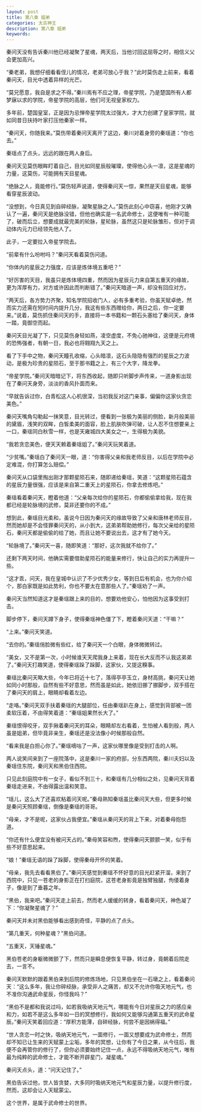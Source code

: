 ```yaml
---
layout: post
title: 第八章 姐弟
categories: 太古神王
description: 第八章 姐弟
keywords:
---
```


秦问天没有告诉秦川他已经凝聚了星魂，两天后，当他讨回这屈辱之时，相信义父会更加高兴。

“秦老弟，我想仔细看看侄儿的情况，老弟可放心于我？”此时莫伤走上前来，看着秦问天，目光中透着异样的光芒。

“莫兄愿意，我自是求之不得。”秦川焉有不应之理，帝星学院，乃是楚国所有人都梦寐以求的学院，帝星学院的高层，他们可无视皇家权力。

多年前，楚国皇室，正是因为忌惮帝星学院太过强大，才大力创建了皇家学院，就如同昔日扶持叶家打压他秦家一样。

“秦问天，你随我来。”莫伤带着秦问天离开了这边，秦川对着身旁的秦瑶道：“你也去。”

秦瑶点了点头，远远的跟在两人身后。

秦问天见莫伤眼眸盯着自己，目光如同星辰般璀璨，使得他心头一凛，这是星魂的力量，这莫伤，可能拥有天目星魂。

“绝脉之人，竟能修行。”莫伤轻声说道，使得秦问天一惊，果然是天目星魂，能够看穿星辰波动。

“没想到，今日真见到自碎经脉，凝聚星脉之人。”莫伤此刻心中窃喜，他刚才又确认了一遍，秦问天是绝脉没错，但他也确实是一名武命修士，这便唯有一种可能了，破而后立，想要成就最完美的轮脉，星轮脉，虽然这只是轮脉雏形，但对于调动体内元力已经领先他人了。

此子，一定要拉入帝星学院去。

“前辈有什么吩咐吗？”秦问天看着莫伤问道。

“你体内的星辰之力强度，应该是炼体境五重吧？”

“好厉害的天目，我虽只是炼体境四重，然而因为星辰元力来自第五重天的缘故，更为浑厚有力，对方或许因此而判断错了。”秦问天暗道一声，却没有回应对方。

“两天后，各方势力齐聚，知名学院招收门人，必有多重考验，你虽天赋卓绝，然而实力还需在短时间内提升几分，我这有些东西赠给你，两日之后，你一定要来。”说着，莫伤抓住秦问天的手，直接将一本书籍和一颗石头塞给了秦问天，身体一踏，竟御空而起。

秦问天目光凝了下，只见莫伤身轻如燕，凌空虚度，不免心驰神往，这便是元府境的恐怖强者，有朝一日，我必也将翱翔九天之上。

看了下手中之物，秦问天瞳孔收缩，心头暗凛，这石头隐隐有强烈的星辰之力波动，是极为珍贵的星陨石，至于那书籍之上，有三个大字，降龙拳。

“帝星学院。”秦问天暗暗记下，将东西收起，随即只听脚步声传来，一道身影出现在了秦问天身旁，淡淡的香风扑面而来。

“早就告诉过你，白青松这人心机很深，当初我反对这门亲事，偏偏你这家伙贪恋美色。”

秦问天嘴角勾勒起一抹笑意，目光转过，便看到一张极为美丽的侧脸，新月般美丽的黛眉，浅笑的双眸，白皙柔美的面容，脸上肌肤吹弹可破，让人忍不住想要亲上一口，秦瑶同白秋雪一样，也是天雍城四大美女之一，生得极为美貌。

“我若贪恋美色，便天天赖着秦瑶姐了。”秦问天玩笑着道。

“少贫嘴。”秦瑶白了秦问天一眼，道：“你害得父亲和我老师反目，以后在学院中必定难混，你打算怎么赔偿。”

秦问天从口袋里掏出刚才那颗星陨石来，随即递给秦瑶，笑道：“这颗星陨石蕴含的星辰力量很强，应该是来自第二重天上的星陨石，你拿去修炼吧。”

秦瑶看着秦问天，瞪着他道：“父亲每次给你的星陨石，你都偷偷拿给我，现在我都已经是轮脉境的武修，莫非还要你的不成。”

想到此，秦瑶目光柔和，虽说今日因为秦问天的缘故导致了父亲和唐林老师反目，然而她却是不会怪罪秦问天的，从小到大，这弟弟帮助她修行，每次父亲给的星陨石，秦问天都是偷偷的给了她，而且让她不要说出去，这才有了她今天。

“轮脉境了。”秦问天一喜，随即笑道：“那好，这次我就不给你了。”

还剩下两天时间，他确实需要借助星陨石的能量来修行，快让自己的实力再提升一些。

“这才乖，问天，我在皇城中认识了不少优秀少女，等到日后有机会，也为你介绍个，那白家既是如此势利，你也不要太在意那些人了。”秦瑶劝了一声。

秦问天当然知道这才是秦瑶跟上来的目的，想要劝他安心，怕他因为这事受到打击。

脚步停下，秦问天蹲下身子，使得秦瑶神色僵了下，瞪着秦问天道：“干嘛？”

“上来。”秦问天笑道。

“去你的。”秦瑶俏脸微有些红，给了秦问天一个白眼，身体微微转过。

“美女，又不是第一次，小时候谁天天爬我身上来着，现在长大反而不认我这弟弟了。”秦问天打趣笑道，使得秦瑶跺了跺脚，这家伙，又提这糗事。

秦瑶比秦问天略大些，今年已将近十七了，落得亭亭玉立，身材高挑，秦问天让她如同小时那般，自然有些不好意思，然而虽是如此，她依旧挪了挪脚步，双手搭在了秦问天的肩上，眼睛却看着左边。

“走咯。”秦问天双手扶着秦瑶的大腿部位，任由秦瑶趴在身上，感觉到背部被一团柔软压着，不由得笑着道：“秦瑶姐果然长大了。”

秦瑶恨得咬牙，双手揪着秦问天的耳朵，眼睛却左右看着，生怕被人看到般，两人虽是姐弟，但毕竟非亲生，秦瑶还是没法像小时候那般自然。

“看来我是白担心你了。”秦瑶嘀咕了一声，这家伙哪里像是受到打击的人啊。

两人说笑间来到了一座院落中，这是秦川一家的府邸，分东西两院，秦川夫妇以及秦瑶住东院，秦问天和黑伯住西院。

只见此刻庭院中有一女子，看似不到三十，和秦瑶有几分相似之处，见秦问天背着秦瑶走进来，不由得露出温和笑意。

“瑶儿，这么大了还喜欢粘着问天呢。”秦母熟知秦瑶虽比秦问天大些，但更多时候是秦问天照顾秦瑶，倒像是秦瑶的哥哥。

“母亲，才不是呢，这家伙占我便宜。”秦瑶从秦问天的背上下来，对着秦母抱怨道。

“你还有什么便宜没有被问天占的。”秦母笑容和煦，使得秦问天颤颤一笑，似乎有些不好意思起来。

“娘！”秦瑶无语的跺了跺脚，使得秦母开怀的笑着。

“母亲，我先去看看黑伯了。”秦问天感觉到秦瑶不怀好意的目光赶紧开溜，来到了西院中，只见一苍老的身影正在打扫庭院，这苍老身影竟是独臂独腿，佝偻着身子，像是到了垂暮之年。

“黑伯，我来吧。”秦问天走上前去，然而老人缓缓的转身，看着秦问天，神色凝了下：“你凝聚星魂了？”

秦问天并未对黑伯能够看出感到奇怪，平静的点了点头。

“第几重天，何种星魂？”黑伯问道。

“五重天，天锤星魂。”

黑伯苍老的身躯微微颤了下，然而只是瞬息便恢复平静，转过身，竟朝着后院走去，一言不。

秦问天默默的跟着黑伯来到后院的修炼场地，只见黑伯坐在一石墩之上，看着秦问天：“这么多年，我让你碎经脉，承受非人之痛苦，却又不允许你吸天地元气，也不准你沟通武命星辰，你怪我吗？”

“黑伯不是都和我说过吗，如若我吸纳天地元气，哪能有今日对星辰之力的感应亲和力，如若不是这么多年如一日的冥想修行，我如何又能够沟通第五重天的武命星辰。”秦问天笑着回应道：“厚积方能薄，自碎经脉，何尝不是因祸得福。”

“世人贪恋一时之快，吸纳天地元气，一面修行，一面又想要成为武命修士，然而却不知已让生来的天赋蒙上尘垢，多年的冥想，让你有了今日之果，从今往后，我便不会再管你的修行了，但你必须要始终记住一点，永远不得吸纳天地元气，唯有最为纯粹的武命修士，才能不断开辟星门，凝星魂。”

秦问天点头，道：“问天记住了。”

黑伯告诉过他，世人皆贪婪，大多同时吸纳天地元气和星辰力量，以提升修行度，然而，这却会让人天赋蒙尘。

这个世界，是属于武命修士的世界。
